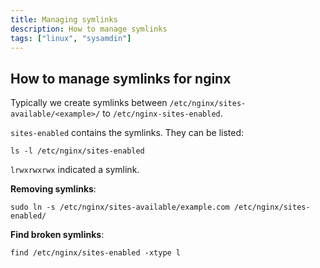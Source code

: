 ```yaml
---
title: Managing symlinks 
description: How to manage symlinks 
tags: ["linux", "sysamdin"]
---
```


## How to manage symlinks for nginx

Typically we create symlinks between `/etc/nginx/sites-available/<example>/` to `/etc/nginx-sites-enabled`.

`sites-enabled` contains the symlinks. They can be listed:

```console
ls -l /etc/nginx/sites-enabled
```
`lrwxrwxrwx` indicated a symlink.

**Removing symlinks**:

```console
sudo ln -s /etc/nginx/sites-available/example.com /etc/nginx/sites-enabled/
```

**Find broken symlinks**:

```console
find /etc/nginx/sites-enabled -xtype l
```
